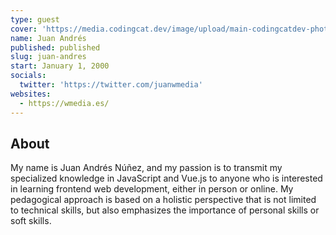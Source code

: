 ```yaml
---
type: guest
cover: 'https://media.codingcat.dev/image/upload/main-codingcatdev-photo/podcast-guest/juanwmedia'
name: Juan Andrés
published: published
slug: juan-andres
start: January 1, 2000
socials:
  twitter: 'https://twitter.com/juanwmedia'
websites:
  - https://wmedia.es/
---
```


## About

My name is Juan Andrés Núñez, and my passion is to transmit my specialized knowledge in JavaScript and Vue.js to anyone who is interested in learning frontend web development, either in person or online. My pedagogical approach is based on a holistic perspective that is not limited to technical skills, but also emphasizes the importance of personal skills or soft skills.
